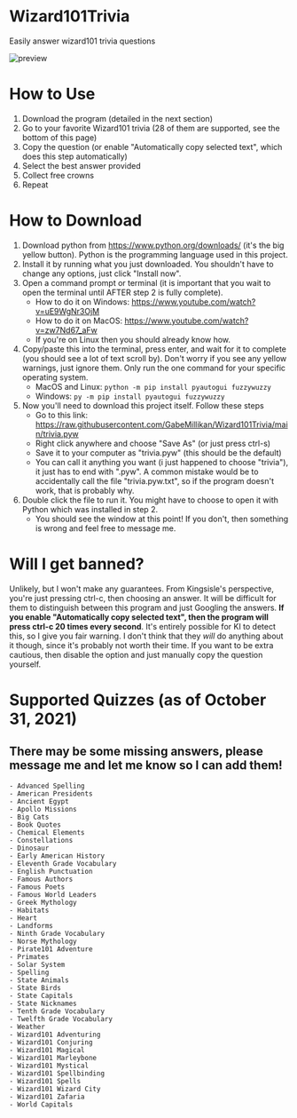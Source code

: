 # Wizard101Trivia
Easily answer wizard101 trivia questions

<img alt="preview" src="https://github.com/GabeMillikan/Wizard101Trivia/blob/main/preview.gif">

# How to Use
1. Download the program (detailed in the next section)
2. Go to your favorite Wizard101 trivia (28 of them are supported, see the bottom of this page)
3. Copy the question (or enable "Automatically copy selected text", which does this step automatically)
4. Select the best answer provided
5. Collect free crowns
6. Repeat

# How to Download
1. Download python from https://www.python.org/downloads/ (it's the big yellow button). Python is the programming language used in this project.
2. Install it by running what you just downloaded. You shouldn't have to change any options, just click "Install now". 
3. Open a command prompt or terminal (it is important that you wait to open the terminal until AFTER step 2 is fully complete).
    - How to do it on Windows: https://www.youtube.com/watch?v=uE9WgNr3OjM
    - How to do it on MacOS: https://www.youtube.com/watch?v=zw7Nd67_aFw
    - If you're on Linux then you should already know how.
4. Copy/paste this into the terminal, press enter, and wait for it to complete (you should see a lot of text scroll by). Don't worry if you see any yellow warnings, just ignore them. Only run the one command for your specific operating system.
    - MacOS and Linux: `python -m pip install pyautogui fuzzywuzzy`
    - Windows: `py -m pip install pyautogui fuzzywuzzy`
5. Now you'll need to download this project itself. Follow these steps
    - Go to this link: https://raw.githubusercontent.com/GabeMillikan/Wizard101Trivia/main/trivia.pyw
    - Right click anywhere and choose "Save As" (or just press ctrl-s)
    - Save it to your computer as "trivia.pyw" (this should be the default)
    - You can call it anything you want (i just happened to choose "trivia"), it just has to end with ".pyw". A common mistake would be to accidentally call the file "trivia.pyw.txt", so if the program doesn't work, that is probably why.
6. Double click the file to run it. You might have to choose to open it with Python which was installed in step 2.
    - You should see the window at this point! If you don't, then something is wrong and feel free to message me.

# Will I get banned?
Unlikely, but I won't make any guarantees. From Kingsisle's perspective, you're just pressing ctrl-c, then choosing an answer. It will be difficult for them to distinguish between this program and just Googling the answers. **If you enable "Automatically copy selected text", then the program will press ctrl-c 20 times every second**. It's entirely possible for KI to detect this, so I give you fair warning. I don't think that they *will* do anything about it though, since it's probably not worth their time. If you want to be extra cautious, then disable the option and just manually copy the question yourself.

# Supported Quizzes (as of October 31, 2021)
## There may be some missing answers, please message me and let me know so I can add them!
    - Advanced Spelling
    - American Presidents
    - Ancient Egypt
    - Apollo Missions
    - Big Cats
    - Book Quotes
    - Chemical Elements
    - Constellations
    - Dinosaur
    - Early American History
    - Eleventh Grade Vocabulary
    - English Punctuation
    - Famous Authors
    - Famous Poets
    - Famous World Leaders
    - Greek Mythology
    - Habitats
    - Heart
    - Landforms
    - Ninth Grade Vocabulary
    - Norse Mythology
    - Pirate101 Adventure
    - Primates
    - Solar System
    - Spelling
    - State Animals
    - State Birds
    - State Capitals
    - State Nicknames
    - Tenth Grade Vocabulary
    - Twelfth Grade Vocabulary
    - Weather
    - Wizard101 Adventuring
    - Wizard101 Conjuring
    - Wizard101 Magical
    - Wizard101 Marleybone
    - Wizard101 Mystical
    - Wizard101 Spellbinding
    - Wizard101 Spells
    - Wizard101 Wizard City
    - Wizard101 Zafaria
    - World Capitals